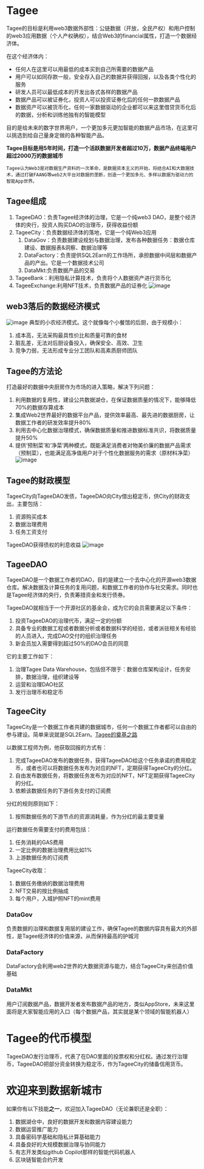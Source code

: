 # Tagee
Tagee的目标是利用web3数据外部性：公链数据（开放，全民产权）和用户控制的web3应用数据（个人产权确权），结合Web3的financial属性，打造一个数据经济体。

在这个经济体内：
* 任何人在这里可以用最低的成本买到自己所需要的数据产品
* 用户可以如同存款一般，安全存入自己的数据并获得回报，以及各类个性化的服务
* 研发人员可以最低成本的开发出各式各样的数据产品
* 数据产品可以被证券化，投资人可以投资证券化后的任何一款数据产品
* 数据资产可以被货币化，任何一家数据驱动的企业都可以来这里借贷货币化后的数据，分析和训练他独有的智能模型

目的是给未来的数字世界用户，一个更加多元更加智能的数据产品市场，在这里可以挑选到给自己量身定做的各种智能产品。

**Tagee目标是用5年时间，打造一个活跃数据开发者超过10万，数据产品终端用户超过2000万的数据城市**

`Tagee认为Web3是对数据生产资料的一次革命，是数据资本主义的开始，将结合AI和大数据技术，通过打破FAANG等web2大平台对数据的垄断，创造一个更加多元、多样以数据为驱动力的智能App世界。`

## Tagee组成
1. TageeDAO：负责Tagee经济体的治理，它是一个纯web3 DAO，是整个经济体的央行，投资人购买DAO的治理币，获得收益份额
1. TageeCity：负责数据经济体的落地，它是一个纯Web3应用
    1. DataGov：负责数据建设规划与数据治理，发布各种数据任务：数据仓库建设、数据报表&洞察、数据治理等
    1. DataFactory：负责提供SQL2Earn的工作场所，承担数据中间层和数据产品的产出。它是一个数据技术公司
    1. DataMkt:负责数据产品的交易
1. TageeBank：利用隐私计算技术，负责将个人数据资产进行货币化
1. TageeExchange:利用NFT技术，负责数据产品的证券化
![image](https://user-images.githubusercontent.com/1047603/186805955-ec301273-83a1-4f3c-a08c-2801b66aa076.png)



## web3落后的数据经济模式
![image](https://user-images.githubusercontent.com/1047603/186057527-ae8c9aff-a21a-4f02-b5f6-01e2a394c1e8.png)
典型的小农经济模式。这个就像每个小餐馆的后厨，由于规模小：
1. 成本高，无法采购最具性价比和质量可靠的食材
2. 脏乱差，无法对后厨设备投入，确保安全、高效、卫生
3. 竞争力弱，无法形成专业分工团队和高素质厨师团队
## Tagee的方法论
打造最好的数据中央厨房作为市场的进入策略，解决下列问题：
1. 利用数据的复用性，建设公共数据湖仓，在保证数据质量的情况下，能够降低70%的数据存算成本
2. 集成Web2世界最好的数据平台产品，提供效率最高、最先进的数据厨房，让数据工作者的研发效率提升80%
3. 利用去中心化数据治理模式，确保数据质量和推进数据标准共识，将数据质量提升50%
4. 提供‘预制菜’和‘净菜’两种模式，既能满足消费者对物美价廉的数据产品需求（预制菜），也能满足高净值用户对于个性化数据服务的需求（原材料净菜）
![image](https://user-images.githubusercontent.com/1047603/186057792-1a4b02df-0d70-4599-8828-92997b90eee2.png)

## Tagee的财政模型
TageeCity向TageeDAO发债，TageeDAO向City借出稳定币，供City的财政支出，主要包括：
1. 资源购买成本
1. 数据治理费用
1. 任务工资支付

TageeDAO获得债权的利息收益
![image](https://user-images.githubusercontent.com/1047603/186800622-0ef31e99-cecf-48d7-a56d-8bb32d4215e5.png)

## TageeDAO
TageeDAO是一个数据工作者的DAO，目的是建立一个去中心化的开源web3数据仓库。解决数据及计算任务的复用问题，和数据工作者的协作与社交需求。同时也是Tagee经济体的央行，负责筹措资金和发行债券。

TageeDAO就相当于一个开源社区的基金会，成为它的会员需要满足以下条件：
1. 投资TageeDAO的治理代币，满足一定的份额
2. 具备专业的数据工程或者数据分析或者数据科学的经验，或者派驻相关有经验的人员进入，完成DAO交付的组织治理任务
3. 新会员加入需要得到超过50%的DAO会员的同意

它的主要工作如下：
1. 治理Tagee Data Warehouse，包括但不限于：数据仓库架构设计，任务安排，数据治理，组织建设等
2. 运营和治理DAO社区
3. 发行治理币和稳定币

## TageeCity
TageeCity是一个数据工作者共建的数据城市，任何一个数据工作者都可以自由的参与建设。简单来说就是SQL2Earn。[Tagee的奠基之路](stepone.md)

以数据工程师为例，他获取回报的方式有：
1. 完成TageeDAO发布的数据任务，获得TageeDAO给这个任务承诺的费用稳定币，或者也可以将数据任务发布为对应的NFT，定期获得TageeCity的分红。
2. 自由发布数据任务，将数据任务发布为对应的NFT，NFT定期获得TageeCity的分红。
3. 依赖该数据任务的下游任务支付的订阅费

分红的规则原则如下：
1. 按照数据任务的下游节点的资源消耗量，作为分红的最主要变量

运行数据任务需要支付的费用包括：
1. 任务消耗的GAS费用
2. 一定比例的数据治理费用比如1%
3. 上游数据任务的订阅费

TageeCity收取：
1. 数据任务缴纳的数据治理费用
2. NFT交易的按比例抽成
3. 每个用户，入城护照NFT的mint费用

### DataGov
负责数据的治理和数据复用层的建设工作，确保Tagee的数据内容具有最大的外部性，是Tagee经济体的价值来源，从而保持最高的护城河

### DataFactory
DataFactory会利用web2世界的大数据资源与能力，结合TageeCity来创造价值基础

### DataMkt
用户订阅数据产品，数据开发者发布数据产品的地方，类似AppStore，未来这里面将是大家智能应用的入口（每个数据产品，其实就是某个领域的智能机器人）

# Tagee的代币模型
TageeDAO发行治理币，代表了在DAO里面的投票权和分红权。通过发行治理币，TageeDAO把部分资金转换为稳定币，作为TageeCity的储备信用货币。

# 欢迎来到数据新城市
如果你有以下技能**之一**，欢迎加入TageeDAO（无论兼职还是全职）：
1. 数据湖仓中，良好的数据开发和数据内容建设能力
2. 数据运营推广能力
3. 具备密码学基础和隐私计算基础能力
4. 具备良好的大规模数据治理与协同能力
5. 有志开发类似github Copilot那样的智能代码机器人
6. 区块链智能合约开发

